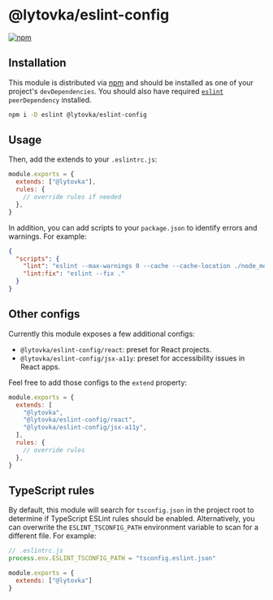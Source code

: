 # @lytovka/eslint-config

[![npm](https://img.shields.io/npm/v/@lytovka/eslint-config?color=a1b858&label=)](https://npmjs.com/package/@lytovka/eslint-config)

## Installation

This module is distributed via [npm](https://www.npmjs.com/) and should be installed as one of your project's `devDependencies`. You should also have required [`eslint`](https://github.com/eslint/eslint) `peerDependency` installed.

```bash
npm i -D eslint @lytovka/eslint-config
```

## Usage

Then, add the extends to your `.eslintrc.js`:

```js
module.exports = {
  extends: ["@lytovka"],
  rules: {
    // override rules if needed
  },
}
```

In addition, you can add scripts to your `package.json` to identify errors and warnings. For example:

```json
{
  "scripts": {
    "lint": "eslint --max-warnings 0 --cache --cache-location ./node_modules/.cache/.eslintcache --ext js,jsx,ts,tsx .",
    "lint:fix": "eslint --fix ."
  }
}
```

## Other configs

Currently this module exposes a few additional configs:

- `@lytovka/eslint-config/react`: preset for React projects.
- `@lytovka/eslint-config/jsx-a11y`: preset for accessibility issues in React apps.

Feel free to add those configs to the `extend` property:

```js
module.exports = {
  extends: [
    "@lytovka",
    "@lytovka/eslint-config/react",
    "@lytovka/eslint-config/jsx-a11y",
  ],
  rules: {
    // override rules
  },
}
```

## TypeScript rules

By default, this module will search for `tsconfig.json` in the project root to determine if TypeScript ESLint rules should be enabled. Alternatively, you can overwrite the `ESLINT_TSCONFIG_PATH` environment variable to scan for a different file. For example:

```js
// .eslintrc.js
process.env.ESLINT_TSCONFIG_PATH = "tsconfig.eslint.json"

module.exports = {
  extends: ["@lytovka"]
}
```

